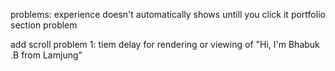 problems:
experience doesn't automatically shows untill you click it
portfolio section problem

add scroll
problem 1: tiem delay for rendering or viewing of "Hi, I'm Bhabuk
.B from Lamjung"
